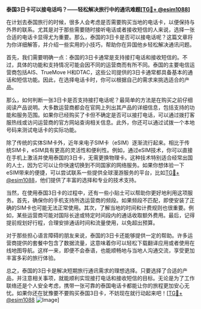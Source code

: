 **泰国3日卡可以接电话吗？——轻松解决旅行中的通讯难题[[TG💪+ @esim1088](https://t.me/s/esim1088)]**

在计划去泰国旅行的时候，很多人会考虑是否需要购买当地的电话卡，以便保持与外界的联系。尤其是对于那些需要随时接听电话或者接收短信的人来说，选择一张合适的电话卡显得尤为重要。那么，泰国的3日卡是否可以接电话呢？这篇文章将为你详细解答，并介绍一些实用的小技巧，帮助你在异国他乡轻松解决通讯问题。

首先，我们需要明确一点：泰国的3日卡通常是支持接打电话和接收短信的。不过，具体的功能和支持情况可能会因不同的运营商而有所不同。泰国的主要电信运营商包括AIS、TrueMove H和DTAC，这些公司提供的3日卡通常都具备基本的通话和短信功能。因此，在选择电话卡时，你可以根据自己的需求来挑选适合的产品。

那么，如何判断一张3日卡是否支持接打电话呢？最简单的方法是在购买之前仔细阅读产品说明。大多数运营商都会在官网上列出其产品的详细信息，包括支持的功能和服务范围。如果你已经购买了卡但不确定是否可以接打电话，可以通过拨打客服热线或访问运营商的官方网站查询相关信息。此外，你还可以通过试拨一个本地号码来测试电话卡的实际功能。

除了传统的实体SIM卡外，近年来电子SIM卡（eSIM）逐渐流行起来。相比于传统SIM卡，eSIM具有更高的灵活性和便利性。例如，通过eSIM技术，你可以直接在手机上激活并使用泰国的3日卡，无需更换物理卡。这种技术特别适合经常出国的人士，因为它可以让你快速切换到不同国家的网络服务。如果你想体验一下eSIM带来的便捷，可以尝试联系一些提供全球漫游服务的平台，比如[TG💪+ @esim1088](https://t.me/s/esim1088)，他们提供了丰富的选择和专业的技术支持。

当然，在使用泰国3日卡的过程中，还有一些小贴士可以帮助你更好地利用这项服务。首先，确保你的手机支持所选运营商的频段。如果频段不匹配，即使安装了正确的SIM卡也可能无法正常使用。其次，了解当地的时间和计费规则也很重要。例如，某些运营商可能对国际长途或特定时间段内的通话收取额外费用。最后，记得提前规划好行程，合理安排通话时间和流量使用，以免超出预算。

对于那些担心语言障碍的朋友来说，泰国的3日卡还能够提供一定的帮助。许多运营商提供的套餐中包含了数据流量，这意味着你可以轻松下载翻译应用或者使用在线地图导航。这样一来，即便不会泰语，也能顺畅地与当地人沟通交流，享受更加丰富多彩的旅行体验。

总之，泰国的3日卡是解决短期旅行通讯需求的理想选择。只要选择了合适的产品，并注意相关事项，就能顺利实现接打电话和接收短信的目标。无论是为了工作联络还是个人安全考虑，携带一张可靠的泰国电话卡都能让你的旅程更加安心无忧。如果你还在犹豫要不要购买泰国3日卡，不妨现在就行动起来吧！[[TG💪+ @esim1088](https://t.me/s/esim1088) ![Image](https://i.postimg.cc/4NQfJmqS/Snipaste-2025-05-13-00-14-12.png)]